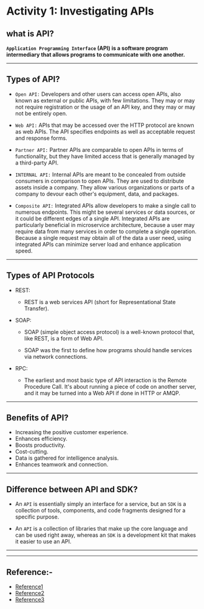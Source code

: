# Activity 1: Investigating APIs

## what is API?

**`Application Programming Interface` (API) is a software program intermediary that allows programs to communicate with one another.**

***

## Types of API?

* `Open API:` Developers and other users can access open APIs, also known as external or public APIs, with few limitations. They may or may not require registration or the usage of an API key, and they may or may not be entirely open.

* `Web API:` APIs that may be accessed over the HTTP protocol are known as web APIs. The API specifies endpoints as well as acceptable request and response forms.

* `Partner API:` Partner APIs are comparable to open APIs in terms of functionality, but they have limited access that is generally managed by a third-party API.

* `INTERNAL API:` Internal APIs are meant to be concealed from outside consumers in comparison to open APIs. They are used to distribute assets inside a company. They allow various organizations or parts of a company to devour each other's equipment, data, and packages.

* `Composite API:` Integrated APIs allow developers to make a single call to numerous endpoints. This might be several services or data sources, or it could be different edges of a single API. Integrated APIs are particularly beneficial in microservice architecture, because a user may require data from many services in order to complete a single operation. Because a single request may obtain all of the data a user need, using integrated APIs can minimize server load and enhance application speed.

***

## Types of API Protocols

* REST:
  * REST is a web services API (short for Representational State Transfer).

* SOAP:
  * SOAP (simple object access protocol) is a well-known protocol that, like REST, is a form of Web API.

  * SOAP was the first to define how programs should handle services via network connections.
  
* RPC:
  * The earliest and most basic type of API interaction is the Remote Procedure Call. It's about running a piece of code on another server, and it may be turned into a Web API if done in HTTP or AMQP.

***

## Benefits of API?

* Increasing the positive customer experience.
* Enhances efficiency.
* Boosts productivity.
* Cost-cutting.
* Data is gathered for intelligence analysis.
* Enhances teamwork and connection.

***

## Difference between API and SDK?

* An `API` is essentially simply an interface for a service, but an `SDK` is a collection of tools, components, and code fragments designed for a specific purpose.

* An `API` is a collection of libraries that make up the core language and can be used right away, whereas an `SDK` is a development kit that makes it easier to use an API.

***
***

## Reference:-

* [Reference1](https://www.mulesoft.com/resources/api/what-is-an-api)
* [Reference2](https://searchapparchitecture.techtarget.com/tip/What-are-the-types-of-APIs-and-their-differences)
* [Reference3](https://blog.api.rakuten.net/api-benefits/)
